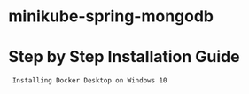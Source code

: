 # minikube-spring-mongodb

# Step by Step Installation Guide

``` Installing Docker Desktop on Windows 10```



